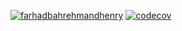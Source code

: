 [![farhadbahrehmandhenry](https://circleci.com/git/farhadbahrehmandhenry/farhadAD340.svg?style=svg)](https://app.circleci.com/pipelines/github/farhadbahrehmandhenry/farhadAD340)
[![codecov](https://codecov.io/gh/farhadbahrehmandhenry/farhadAD340/branch/master/graph/badge.svg)](https://codecov.io/gh/farhadbahrehmandhenry/farhadAD340)